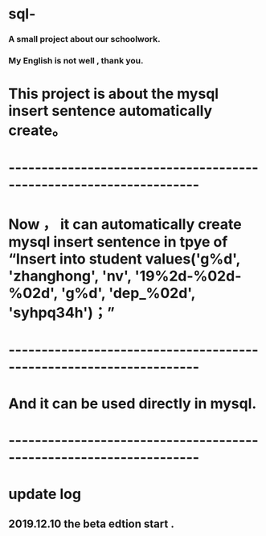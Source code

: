 # sql-
### A small project about our schoolwork.
### My English is not well , thank you.
# This project is about the mysql insert sentence automatically create。

# -------------------------------------------------------------------
# Now ， it can automatically create mysql insert sentence in tpye of “Insert into student values('g%d', 'zhanghong', 'nv', '19%2d-%02d-%02d', 'g%d', 'dep_%02d', 'syhpq34h')；”

# -------------------------------------------------------------------
# And it can be used directly in mysql.
# -------------------------------------------------------------------
# update log
## 2019.12.10 the beta edtion start .
